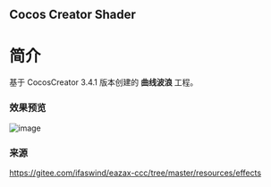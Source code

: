 ## Cocos Creator Shader

# 简介
基于 CocosCreator 3.4.1 版本创建的 **曲线波浪** 工程。

### 效果预览
![image](https://gitee.com/yeshaohelpme/ShaderDemoImageLibrary/raw/master/gif/20220225/2022022505.gif)

### 来源
https://gitee.com/ifaswind/eazax-ccc/tree/master/resources/effects